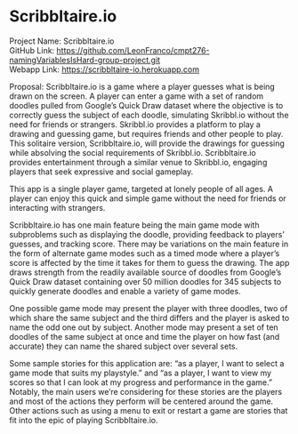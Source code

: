 # Scribbltaire.io

Project Name: Scribbltaire.io   
GitHub Link: https://github.com/LeonFranco/cmpt276-namingVariablesIsHard-group-project.git   
Webapp Link: https://scribbltaire-io.herokuapp.com

Proposal:
Scribbltaire.io is a game where a player guesses what is being drawn on the screen. A player can enter a game with a set of random doodles pulled from Google’s Quick Draw dataset where the objective is to correctly guess the subject of each doodle, simulating Skribbl.io without the need for friends or strangers. Skribbl.io provides a platform to play a drawing and guessing game, but requires friends and other people to play. This solitaire version, Scribbltaire.io,  will provide the drawings for guessing while absolving the social requirements of Skribbl.io. Scribbltaire.io provides entertainment through a similar venue to Skribbl.io, engaging players that seek expressive and social gameplay. 

This app is a single player game, targeted at lonely people of all ages. A player can enjoy this quick and simple game without the need for friends or interacting with strangers.

Scribbltaire.io has one main feature being the main game mode with subproblems such as displaying the doodle, providing feedback to players’ guesses, and tracking score. There may be variations on the main feature in the form of alternate game modes such as a timed mode where a player’s score is affected by the time it takes for them to guess the drawing. The app draws strength from the readily available source of doodles from Google’s Quick Draw dataset containing over 50 million doodles for 345 subjects to quickly generate doodles and enable a variety of game modes.

One possible game mode may present the player with three doodles, two of which share the same subject and the third differs and the player is asked to name the odd one out by subject. Another mode may present a set of ten doodles of the same subject at once and time the player on how fast (and accurate) they can name the shared subject over several sets.

Some sample stories for this application are: “as a player, I want to select a game mode that suits my playstyle.” and “as a player, I want to view my scores so that I can look at my progress and performance in the game.” Notably, the main users we’re considering for these stories are the players and most of the actions they perform will be centered around the game. Other actions such as using a menu to exit or restart a game are stories that fit into the epic of playing Scribbltaire.io.
